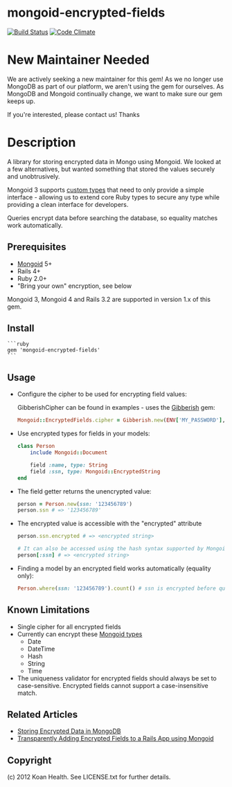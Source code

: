 mongoid-encrypted-fields
========================
[![Build Status](https://secure.travis-ci.org/KoanHealth/mongoid-encrypted-fields.png?branch=master&.png)](http://travis-ci.org/KoanHealth/mongoid-encrypted-fields)
[![Code Climate](https://codeclimate.com/github/KoanHealth/mongoid-encrypted-fields.png)](https://codeclimate.com/github/KoanHealth/mongoid-encrypted-fields)

New Maintainer Needed
=====================
We are actively seeking a new maintainer for this gem!  As we no longer use MongoDB as part of our platform, we aren't using the gem for ourselves.  As MongoDB and Mongoid continually change, we want to make sure our gem keeps up.

If you're interested, please contact us!  Thanks

Description
===========
A library for storing encrypted data in Mongo using Mongoid.  We looked at a few alternatives, but wanted something that stored the values securely and unobtrusively.

Mongoid 3 supports [custom types](http://mongoid.org/en/mongoid/docs/documents.html) that need to only provide a simple interface - allowing us to extend core Ruby types to secure any type while providing a clean interface for developers.

Queries encrypt data before searching the database, so equality matches work automatically.

## Prerequisites

* [Mongoid](http://mongoid.org) 5+
* Rails 4+
* Ruby 2.0+
* "Bring your own" encryption, see below

Mongoid 3, Mongoid 4 and Rails 3.2 are supported in version 1.x of this gem.

## Install

    ```ruby
    gem 'mongoid-encrypted-fields'
    ```

## Usage
* Configure the cipher to be used for encrypting field values:

    GibberishCipher can be found in examples - uses the [Gibberish](https://github.com/mdp/gibberish) gem:

    ```ruby
    Mongoid::EncryptedFields.cipher = Gibberish.new(ENV['MY_PASSWORD'], ENV['MY_SALT'])
    ```

* Use encrypted types for fields in your models:

    ```ruby
    class Person
        include Mongoid::Document

        field :name, type: String
        field :ssn, type: Mongoid::EncryptedString
    end
    ```

* The field getter returns the unencrypted value:

    ```ruby
    person = Person.new(ssn: '123456789')
    person.ssn # => '123456789'
    ```

* The encrypted value is accessible with the "encrypted" attribute

    ```ruby
    person.ssn.encrypted # => <encrypted string>

    # It can also be accessed using the hash syntax supported by Mongoid
    person[:ssn] # => <encrypted string>
    ```

* Finding a model by an encrypted field works automatically (equality only):

    ```ruby
    Person.where(ssn: '123456789').count() # ssn is encrypted before querying the database
    ```

## Known Limitations
* Single cipher for all encrypted fields
* Currently can encrypt these [Mongoid types](http://mongoid.org/en/mongoid/docs/documents.html#fields)
  * Date
  * DateTime
  * Hash
  * String
  * Time
* The uniqueness validator for encrypted fields should always be set to case-sensitive.  Encrypted fields cannot support a case-insensitive match.

## Related Articles
* [Storing Encrypted Data in MongoDB](http://jerryclinesmith.me/blog/2013/03/29/storing-encrypted-data-in-mongodb/)
* [Transparently Adding Encrypted Fields to a Rails App using Mongoid](http://blog.thesparktree.com/post/69538763994/transparently-adding-encrypted-fields-to-a-rails-app)

## Copyright
(c) 2012 Koan Health. See LICENSE.txt for further details.
